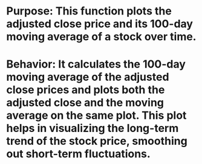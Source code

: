 # Purpose: This function plots the adjusted close price and its 100-day moving average of a stock over time.
# 
# Behavior: It calculates the 100-day moving average of the adjusted close prices and plots both the adjusted close and the moving average on the same plot. This plot helps in visualizing the long-term trend of the stock price, smoothing out short-term fluctuations.
# 